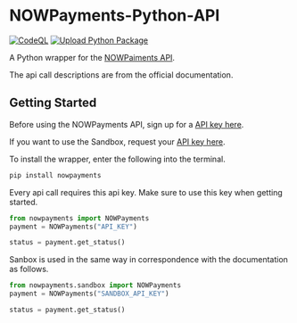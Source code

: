# NOWPayments-Python-API

[![CodeQL](https://github.com/Ventura94/NOWPayments-Python-API/actions/workflows/codeql-analysis.yml/badge.svg)](https://github.com/Ventura94/NOWPayments-Python-API/actions/workflows/codeql-analysis.yml)
[![Upload Python Package](https://github.com/Ventura94/NOWPayments-Python-API/actions/workflows/python-publish.yml/badge.svg)](https://github.com/Ventura94/NOWPayments-Python-API/actions/workflows/python-publish.yml)

A Python wrapper for the [NOWPaiments API](https://documenter.getpostman.com/view/7907941/S1a32n38?version=latest). 

The api call descriptions are from the official documentation.

## Getting Started
Before using the NOWPayments API, sign up for a [API key here](https://nowpayments.io/).

If you want to use the Sandbox, request your [API key here](https://account.sandbox.nowpayments.io/).


To install the wrapper, enter the following into the terminal.
```bash
pip install nowpayments
```

Every api call requires this api key. Make sure to use this key when getting started. 
```python
from nowpayments import NOWPayments
payment = NOWPayments("API_KEY")

status = payment.get_status()
```
Sanbox is used in the same way in correspondence with the documentation as follows.
```python
from nowpayments.sandbox import NOWPayments
payment = NOWPayments("SANDBOX_API_KEY")

status = payment.get_status()
```



